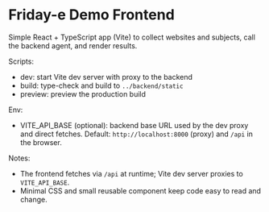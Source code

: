 # Friday-e Demo Frontend

Simple React + TypeScript app (Vite) to collect websites and subjects, call the backend agent, and render results.

Scripts:

- dev: start Vite dev server with proxy to the backend
- build: type-check and build to `../backend/static`
- preview: preview the production build

Env:

- VITE_API_BASE (optional): backend base URL used by the dev proxy and direct fetches. Default: `http://localhost:8000` (proxy) and `/api` in the browser.

Notes:

- The frontend fetches via `/api` at runtime; Vite dev server proxies to `VITE_API_BASE`.
- Minimal CSS and small reusable component keep code easy to read and change.
